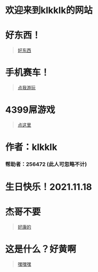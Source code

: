 # 欢迎来到klkklk的网站
# 好东西！
> [好东西](https://theklkklk.github.io/千万别点.vbs)
# 手机赛车！
> [点我游玩](http://h.4399.com/play/194955.htm)


# 4399屌游戏
> [点这里](http://www.4399.com/)

# 作者：klkklk
### 帮助者：256472 (此人可忽略不计)

# 生日快乐！2021.11.18

# 杰哥不要
> [好康的](https://www.bilibili.com/video/BV1uT4y1P7CX/?spm_id_from=333.788.recommend_more_video.-1)

# 这是什么？好黄啊
> [嘿嘿嘿](https://www.bilibili.com/video/BV1rb41147JP?from=search&seid=14763483281097939322&spm_id_from=333.337.0.0)
